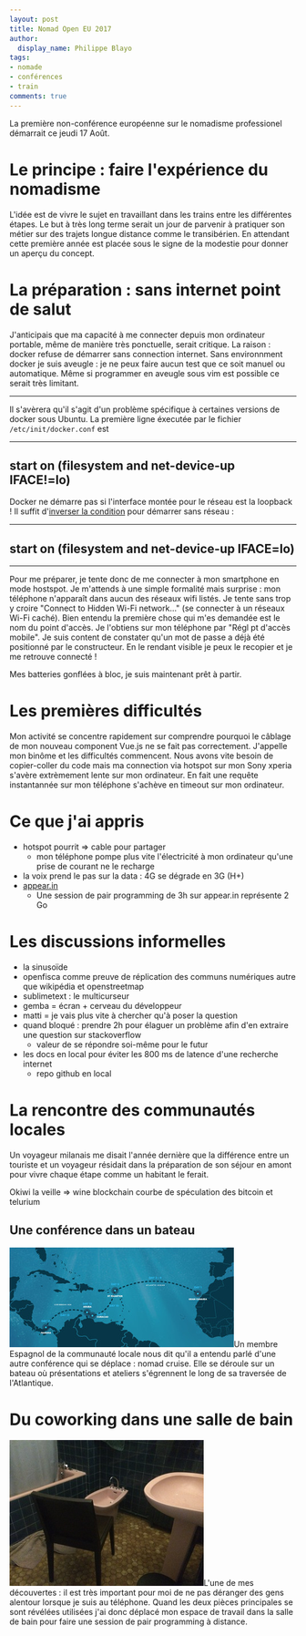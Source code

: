 ```yaml
---
layout: post
title: Nomad Open EU 2017
author:
  display_name: Philippe Blayo
tags:
- nomade
- conférences
- train
comments: true
---
```


La première non-conférence européenne sur le nomadisme professionel démarrait ce jeudi 17 Août.

# Le principe : faire l'expérience du nomadisme

L'idée est de vivre le sujet en travaillant dans les trains entre les différentes étapes. Le but à très long terme serait un jour de parvenir à pratiquer son métier sur des trajets longue distance comme le transibérien. En attendant cette première année est placée sous le signe de la modestie pour donner un aperçu du concept.

# La préparation : sans internet point de salut

J'anticipais que ma capacité à me connecter depuis mon ordinateur portable, même de manière très ponctuelle, serait critique. La raison : docker refuse de démarrer sans connection internet. Sans environnment docker je suis aveugle : je ne peux faire aucun test que ce soit manuel ou automatique. Même si programmer en aveugle sous vim est possible ce serait très limitant.

---
Il s'avèrera qu'il s'agit d'un problème spécifique à certaines versions de docker sous Ubuntu.
La première ligne éxecutée par le fichier `/etc/init/docker.conf` est

---
start on (filesystem and net-device-up IFACE!=lo)
---

Docker ne démarre pas si l'interface montée pour le réseau est la loopback !
Il suffit d'[inverser la condition](https://superuser.com/questions/918439/cannot-run-docker-without-connection) pour démarrer sans réseau :

---
start on (filesystem and net-device-up IFACE=lo)
---


---


Pour me préparer, je tente donc de me connecter à mon smartphone en mode hostspot. Je m'attends à une simple formalité mais surprise : mon téléphone n'apparaît dans aucun des réseaux wifi listés. Je tente sans trop y croire "Connect to Hidden Wi-Fi network..." (se connecter à un réseaux Wi-Fi caché). Bien entendu la première chose qui m'es demandée est le nom du point d'accès. Je l'obtiens sur mon téléphone par "Régl pt d'accès mobile". Je suis content de constater qu'un mot de passe a déjà été positionné par le constructeur. En le rendant visible je peux le recopier et je me retrouve connecté !

Mes batteries gonflées à bloc, je suis maintenant prêt à partir.


# Les premières difficultés

Mon activité se concentre rapidement sur comprendre pourquoi le câblage de mon nouveau component Vue.js ne se fait pas correctement. J'appelle mon binôme et les difficultés commencent. Nous avons vite besoin de copier-coller du code mais ma connection via hotspot sur mon Sony xperia s'avère extrèmement lente sur mon ordinateur. En fait une requête instantannée sur mon téléphone s'achève en timeout sur mon ordinateur.


# Ce que j'ai appris

* hotspot pourrit => cable pour partager
    * mon téléphone pompe plus vite l'électricité à mon ordinateur qu'une prise de courant ne le recharge
* la voix prend le pas sur la data : 4G se dégrade en 3G (H+)
* [appear.in](https://appear.in/) 
    * Une session de pair programming de 3h sur appear.in représente 2 Go


# Les discussions informelles

* la sinusoïde
* openfisca comme preuve de réplication des communs numériques autre que wikipédia et openstreetmap
* sublimetext : le multicurseur
* gemba = écran + cerveau du développeur
* matti = je vais plus vite à chercher qu'à poser la question
* quand bloqué : prendre 2h pour élaguer un problème afin d'en extraire une question sur stackoverflow
    * valeur de se répondre soi-même pour le futur
* les docs en local pour éviter les 800 ms de latence d'une recherche internet
    * repo github en local


# La rencontre des communautés locales

Un voyageur milanais me disait l'année dernière que la différence entre un touriste et un voyageur résidait dans la préparation de son séjour en amont pour vivre chaque étape comme un habitant le ferait.

Okiwi la veille => wine blockchain
courbe de spéculation des bitcoin et telurium

## Une conférence dans un bateau

<img class="right" alt="Une conférence en bateau" src="/images/nomadcruise_small.jpg"/>Un membre Espagnol de la communauté locale nous dit qu'il a entendu parlé d'une autre conférence qui se déplace : nomad cruise. Elle se déroule sur un bateau où présentations et ateliers s'égrennent le long de sa traversée de l'Atlantique.


# Du coworking dans une salle de bain

<img class="right" alt="coworking en pair programming à distance depuis la salle de bain" src="/images/coworking_salle_de_bain.jpg">L'une de mes découvertes : il est très important pour moi de ne pas déranger des gens alentour lorsque je suis au téléphone. Quand les deux pièces principales se sont révélées utilisées j'ai donc déplacé mon espace de travail dans la salle de bain pour faire une session de pair programming à distance.

